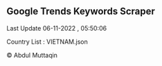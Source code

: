

## Google Trends Keywords Scraper 
 
Last Update 06-11-2022 , 05:50:06

Country List :
VIETNAM.json



© Abdul Muttaqin 
